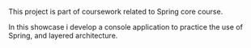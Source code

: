 This project is part of coursework related to Spring core course.

In this showcase i develop a console application to practice the use of Spring, and layered architecture.
